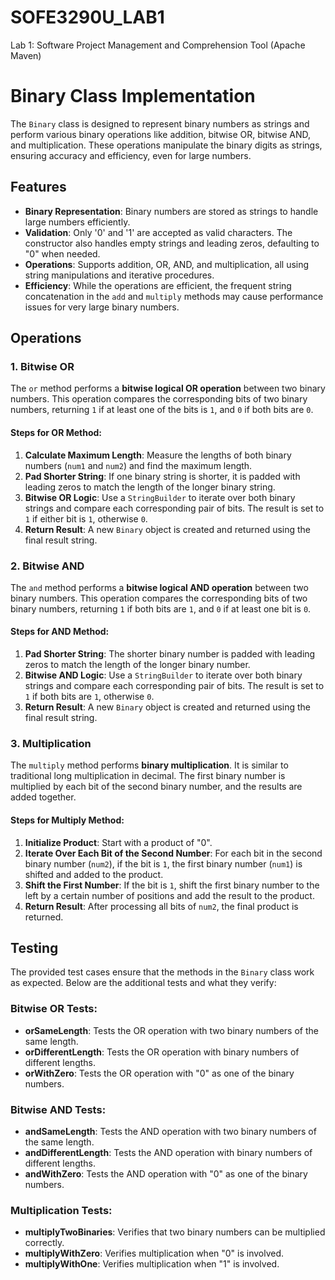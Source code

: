# SOFE3290U_LAB1
Lab 1: Software Project Management and Comprehension Tool (Apache Maven)

# Binary Class Implementation

The `Binary` class is designed to represent binary numbers as strings and perform various binary operations like addition, bitwise OR, bitwise AND, and multiplication. These operations manipulate the binary digits as strings, ensuring accuracy and efficiency, even for large numbers.

## Features

- **Binary Representation**: Binary numbers are stored as strings to handle large numbers efficiently.
- **Validation**: Only '0' and '1' are accepted as valid characters. The constructor also handles empty strings and leading zeros, defaulting to "0" when needed.
- **Operations**: Supports addition, OR, AND, and multiplication, all using string manipulations and iterative procedures.
- **Efficiency**: While the operations are efficient, the frequent string concatenation in the `add` and `multiply` methods may cause performance issues for very large binary numbers.

## Operations

### 1. **Bitwise OR**

The `or` method performs a **bitwise logical OR operation** between two binary numbers. This operation compares the corresponding bits of two binary numbers, returning `1` if at least one of the bits is `1`, and `0` if both bits are `0`.

#### Steps for OR Method:
1. **Calculate Maximum Length**: Measure the lengths of both binary numbers (`num1` and `num2`) and find the maximum length.
2. **Pad Shorter String**: If one binary string is shorter, it is padded with leading zeros to match the length of the longer binary string.
3. **Bitwise OR Logic**: Use a `StringBuilder` to iterate over both binary strings and compare each corresponding pair of bits. The result is set to `1` if either bit is `1`, otherwise `0`.
4. **Return Result**: A new `Binary` object is created and returned using the final result string.

### 2. **Bitwise AND**

The `and` method performs a **bitwise logical AND operation** between two binary numbers. This operation compares the corresponding bits of two binary numbers, returning `1` if both bits are `1`, and `0` if at least one bit is `0`.

#### Steps for AND Method:
1. **Pad Shorter String**: The shorter binary number is padded with leading zeros to match the length of the longer binary number.
2. **Bitwise AND Logic**: Use a `StringBuilder` to iterate over both binary strings and compare each corresponding pair of bits. The result is set to `1` if both bits are `1`, otherwise `0`.
3. **Return Result**: A new `Binary` object is created and returned using the final result string.

### 3. **Multiplication**

The `multiply` method performs **binary multiplication**. It is similar to traditional long multiplication in decimal. The first binary number is multiplied by each bit of the second binary number, and the results are added together.

#### Steps for Multiply Method:
1. **Initialize Product**: Start with a product of "0".
2. **Iterate Over Each Bit of the Second Number**: For each bit in the second binary number (`num2`), if the bit is `1`, the first binary number (`num1`) is shifted and added to the product.
3. **Shift the First Number**: If the bit is `1`, shift the first binary number to the left by a certain number of positions and add the result to the product.
4. **Return Result**: After processing all bits of `num2`, the final product is returned.

## Testing

The provided test cases ensure that the methods in the `Binary` class work as expected. Below are the additional tests and what they verify:

### Bitwise OR Tests:
- **orSameLength**: Tests the OR operation with two binary numbers of the same length.
- **orDifferentLength**: Tests the OR operation with binary numbers of different lengths.
- **orWithZero**: Tests the OR operation with "0" as one of the binary numbers.

### Bitwise AND Tests:
- **andSameLength**: Tests the AND operation with two binary numbers of the same length.
- **andDifferentLength**: Tests the AND operation with binary numbers of different lengths.
- **andWithZero**: Tests the AND operation with "0" as one of the binary numbers.

### Multiplication Tests:
- **multiplyTwoBinaries**: Verifies that two binary numbers can be multiplied correctly.
- **multiplyWithZero**: Verifies multiplication when "0" is involved.
- **multiplyWithOne**: Verifies multiplication when "1" is involved.
